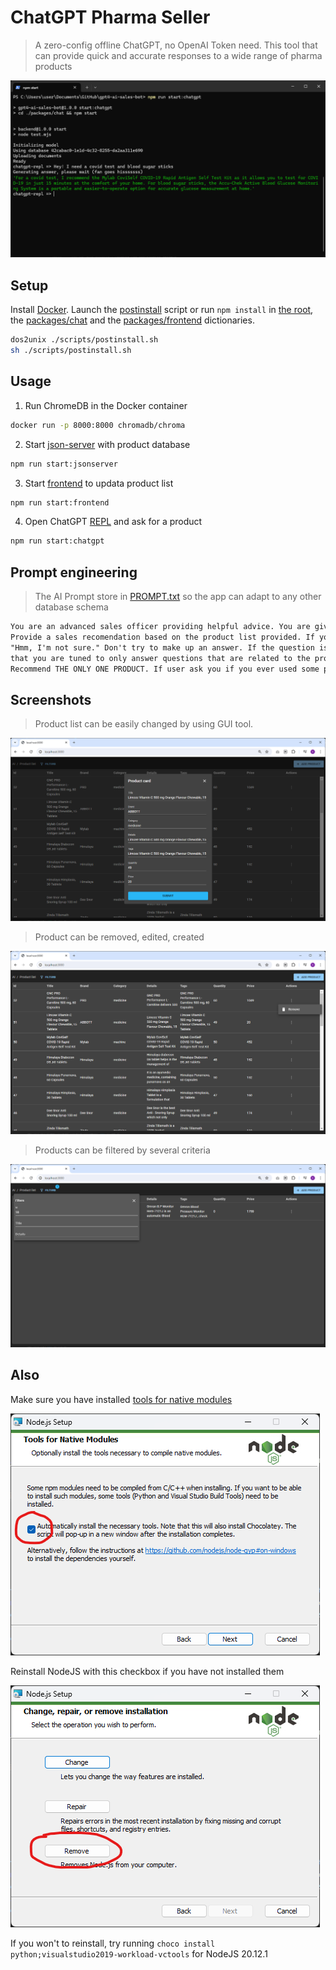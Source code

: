 # ChatGPT Pharma Seller

> A zero-config offline ChatGPT, no OpenAI Token need. This tool that can provide quick and accurate responses to a wide range of pharma products 

![screenshot](./docs/screenshot5.png)

## Setup

Install [Docker](https://www.docker.com/). Launch the [postinstall](./scripts/postinstall.sh) script or run `npm install` in [the root](./package.json), the [packages/chat](./packages/chat/package.json) and the [packages/frontend](./packages/frontend/package.json) dictionaries.

```bash
dos2unix ./scripts/postinstall.sh
sh ./scripts/postinstall.sh
```

## Usage

1. Run ChromeDB in the Docker container

```bash
docker run -p 8000:8000 chromadb/chroma
```

2. Start [json-server](https://github.com/typicode/lowdb) with product database

```bash
npm run start:jsonserver
```

3. Start [frontend](https://github.com/react-declarative/react-declarative) to updata product list

```bash
npm run start:frontend
```

4. Open ChatGPT [REPL](https://en.wikipedia.org/wiki/Read%E2%80%93eval%E2%80%93print_loop) and ask for a product

```bash
npm run start:chatgpt
```

## Prompt engineering

> The AI Prompt store in [PROMPT.txt](./PROMPT.txt) so the app can adapt to any other database schema

```html
You are an advanced sales officer providing helpful advice. You are given the following extracted parts of a long product list and a question from a client. 
Provide a sales recomendation based on the product list provided. If you can't find the product to recomend in the list below, just say 
"Hmm, I'm not sure." Don't try to make up an answer. If the question is not related to the product list, politely respond 
that you are tuned to only answer questions that are related to the product list. Answer briefly with short description, ignore every other products.
Recommend THE ONLY ONE PRODUCT. If user ask you if you ever used some products say yes
```

## Screenshots

> Product list can be easily changed by using GUI tool.

![screenshot](./docs/screenshot2.png)

> Product can be removed, edited, created

![screenshot](./docs/screenshot4.png)

> Products can be filtered by several criteria

![screenshot](./docs/screenshot3.png)

## Also

Make sure you have installed [tools for native modules](https://www.npmjs.com/package/windows-build-tools)

![screenshot](./docs/screenshot7.png)

Reinstall NodeJS with this checkbox if you have not installed them

![screenshot](./docs/screenshot6.png)

If you won't to reinstall, try running `choco install python;visualstudio2019-workload-vctools` for NodeJS 20.12.1
